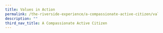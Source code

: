 ```yaml
---
title: Values in Action
permalink: /the-riverside-experience/a-compassionate-active-citizen/values-in-action/
description: ""
third_nav_title: A Compassionate Active Citizen
---
```

